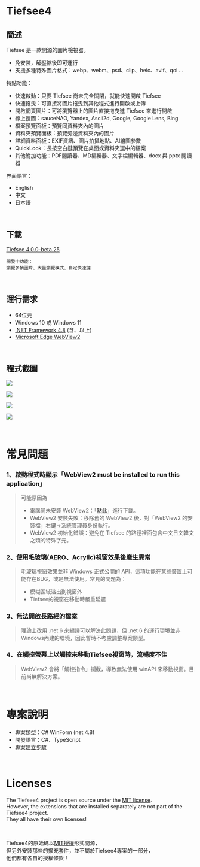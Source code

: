 ﻿# Tiefsee4

## 簡述

Tiefsee 是一款開源的圖片檢視器。
- 免安裝，解壓縮後即可運行
- 支援多種特殊圖片格式：webp、webm、psd、clip、heic、avif、qoi ...

特點功能：
- 快速啟動：只要 Tiefsee 尚未完全關閉，就能快速開啟 Tiefsee
- 快速拖曳：可直接將圖片拖曳到其他程式進行開啟或上傳
- 開啟網頁圖片：可將瀏覽器上的圖片直接拖曳進 Tiefsee 來進行開啟
- 線上搜圖：sauceNAO, Yandex, Ascii2d, Google, Google Lens, Bing
- 檔案預覽面板：預覽同資料夾內的圖片
- 資料夾預覽面板：預覽旁邊資料夾內的圖片
- 詳細資料面板：EXIF資訊、圖片拍攝地點、AI繪圖參數
- QuickLook：長按空白鍵預覽在桌面或資料夾選中的檔案
- 其他附加功能：PDF閱讀器、MD編輯器、文字檔編輯器、docx 與 pptx 閱讀器

界面語言：
- English
- 中文
- 日本語

<br>

## 下載
[Tiefsee 4.0.0-beta.25](https://github.com/hbl917070/Tiefsee4/releases)

    開發中功能：  
    瀏覽多幀圖片、大量瀏覽模式、自定快速鍵
<br>

## 運行需求
- 64位元
- Windows 10 或 Windows 11
- [.NET Framework 4.8](https://dotnet.microsoft.com/en-us/download/dotnet-framework/net48) (含、以上)
- [Microsoft Edge WebView2](https://developer.microsoft.com/microsoft-edge/WebView2/)

<br>


## 程式截圖
![](https://cdn.discordapp.com/attachments/896768892003823627/1044270942026727536/2022-11-21_23-19-27.jpg)

![](https://cdn.discordapp.com/attachments/803673073621401633/917208044578951229/2021-12-06_07-56-44.jpg)

![](https://cdn.discordapp.com/attachments/896768892003823627/1026908356125933649/2022-10-05_00-37-08.jpg)

![](https://cdn.discordapp.com/attachments/896768892003823627/1026908355274481776/2022-10-05_01-24-29.jpg)

<br>

# 常見問題

### 1、啟動程式時顯示「WebView2 must be installed to run this application」
> 可能原因為
> - 電腦尚未安裝 WebView2：「<a href="https://go.microsoft.com/fwlink/p/?LinkId=2124703">點此</a>」進行下載。
> - WebView2 安裝失敗：移除舊的 WebView2 後，對「WebView2 的安裝檔」右鍵→系統管理員身份執行。
> - WebView2 初始化錯誤：避免在 Tiefsee 的路徑裡面包含中文日文韓文之類的特殊字元。

### 2、使用毛玻璃(AERO、Acrylic)視窗效果後產生異常
> 毛玻璃視窗效果並非 Windows 正式公開的 API，這項功能在某些裝置上可能存在BUG，或是無法使用。常見的問題為：
> - 模糊區域溢出到視窗外
> - Tiefsee的視窗在移動時嚴重延遲

### 3、無法開啟長路經的檔案
> 理論上改用 .net 6 來編譯可以解決此問題，但 .net 6 的運行環境並非Windows內建的環境，因此暫時不考慮調整專案類型。

### 4、在觸控螢幕上以觸控來移動Tiefsee視窗時，流暢度不佳
> WebView2 會將「觸控指令」攔截，導致無法使用 winAPI 來移動視窗。目前尚無解決方案。

<br>

# 專案說明
- 專案類型：C# WinForm (net 4.8)
- 開發語言：C#、TypeScript
- [專案建立步驟](/Building.md)

<br>

# Licenses

The Tiefsee4 project is open source under the [MIT license](/LICENSE).<br>
However, the extensions that are installed separately are not part of the Tiefsee4 project.<br>
They all have their own licenses!

<br>

Tiefsee4的原始碼以[MIT授權](/LICENSE)形式開源，<br>
但另外安裝那些的擴充套件，並不屬於Tiefsee4專案的一部分，<br>
他們都有各自的授權條款！